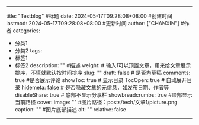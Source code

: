 ---

title: "Testblog" #标题
date: 2024-05-17T09:28:08+08:00 #创建时间
lastmod: 2024-05-17T09:28:08+08:00 #更新时间
author: ["CHANXIN"] #作者
categories: 

- 分类1
- 分类2
tags: 
- 标签1
- 标签2
  description: "" #描述
  weight: # 输入1可以顶置文章，用来给文章展示排序，不填就默认按时间排序
  slug: ""
  draft: false # 是否为草稿
  comments: true #是否展示评论
  showToc: true # 显示目录
  TocOpen: true # 自动展开目录
  hidemeta: false # 是否隐藏文章的元信息，如发布日期、作者等
  disableShare: true # 底部不显示分享栏
  showbreadcrumbs: true #顶部显示当前路径
  cover:
  image: "" #图片路径：posts/tech/文章1/picture.png
  caption: "" #图片底部描述
  alt: ""
  relative: false

---